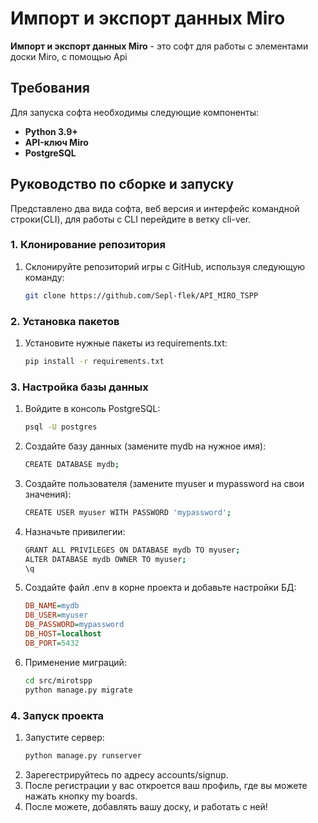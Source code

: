 # Импорт и экспорт данных Miro

**Импорт и экспорт данных Miro** - это софт для работы с элементами доски Miro, с помощью Api

## Требования 

Для запуска софта необходимы следующие компоненты:

- **Python 3.9+**
- **API-ключ Miro**
- **PostgreSQL**

## Руководство по сборке и запуску

Представлено два вида софта, веб версия и интерфейс командной строки(CLI), для работы с CLI перейдите в ветку cli-ver.

### 1. Клонирование репозитория
1. Склонируйте репозиторий игры с GitHub, используя следующую команду:
   ```bash
   git clone https://github.com/Sepl-flek/API_MIRO_TSPP

### 2. Установка пакетов
1. Установите нужные пакеты из requirements.txt:
   ```bash
   pip install -r requirements.txt

### 3. Настройка базы данных
1. Войдите в консоль PostgreSQL:
   ```bash
   psql -U postgres
2. Создайте базу данных (замените mydb на нужное имя):
   ```bash
   CREATE DATABASE mydb;
3. Создайте пользователя (замените myuser и mypassword на свои значения):
   ```bash
   CREATE USER myuser WITH PASSWORD 'mypassword';
4. Назначьте привилегии:
   ```bash
   GRANT ALL PRIVILEGES ON DATABASE mydb TO myuser;
   ALTER DATABASE mydb OWNER TO myuser;
   \q
5. Создайте файл .env в корне проекта и добавьте настройки БД:
   ```ini
   DB_NAME=mydb
   DB_USER=myuser 
   DB_PASSWORD=mypassword
   DB_HOST=localhost
   DB_PORT=5432
6. Применение миграций:
   ```bash
   cd src/mirotspp
   python manage.py migrate

### 4. Запуск проекта
1. Запустите сервер:
   ```bash
   python manage.py runserver
2. Зарегестрируйтесь по адресу accounts/signup.
3. После регистрации у вас откроется ваш профиль, где вы можете нажать кнопку my boards.
4. После можете, добавлять вашу доску, и работать с ней!
